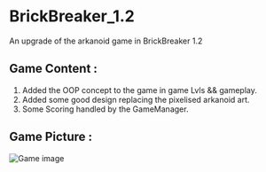 # BrickBreaker_1.2

An upgrade of the arkanoid game in BrickBreaker 1.2

## Game Content :

1. Added the OOP concept to the game in game Lvls && gameplay.
2. Added some good design replacing the pixelised arkanoid art.
3. Some Scoring handled by the GameManager.

## Game Picture :

![Game image](https://)
